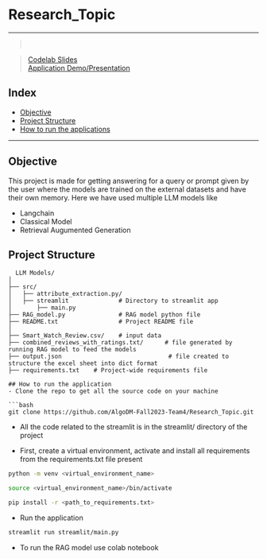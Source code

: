 # Research_Topic
----- 
> <br>

> [Codelab Slides](https://codelabs-preview.appspot.com/?file_id=1TWjEP4HKeSULhUcZNYtNWZL0MBYXNhQ9pAz7lLkkSRY/edit#0) <br>
> [Application Demo/Presentation]() <br>

## Index
  - [Objective](#objective)
  - [Project Structure](#project-structure)
  - [How to run the applications](#how-to-run-the-application-locally)
----- 

## Objective
  This project is made for getting answering for a query or prompt given by the user where the models are trained on the external datasets and have their own memory. Here we have used multiple LLM models like
  - Langchain
  - Classical Model
  - Retrieval Augumented Generation<br>

  ## Project Structure
```
  LLM Models/
│
├── src/             
│   ├── attribute_extraction.py/
│   ├── streamlit              # Directory to streamlit app
│       ├── main.py
├── RAG_model.py               # RAG model python file
├── README.txt                 # Project README file
│
├── Smart_Watch_Review.csv/    # input data
├── combined_reviews_with_ratings.txt/      # file generated by running RAG model to feed the models
├── output.json                              # file created to structure the excel sheet into dict format 
├── requirements.txt    # Project-wide requirements file

## How to run the application
- Clone the repo to get all the source code on your machine

```bash
git clone https://github.com/AlgoDM-Fall2023-Team4/Research_Topic.git
```
- All the code related to the streamlit is in the streamlit/ directory of the project

- First, create a virtual environment, activate and install all requirements from the requirements.txt file present
```bash
python -m venv <virtual_environment_name>
```
```bash
source <virtual_environment_name>/bin/activate
```
```bash
pip install -r <path_to_requirements.txt>
```
- Run the application

```bash
streamlit run streamlit/main.py
```

- To run the RAG model use colab notebook

